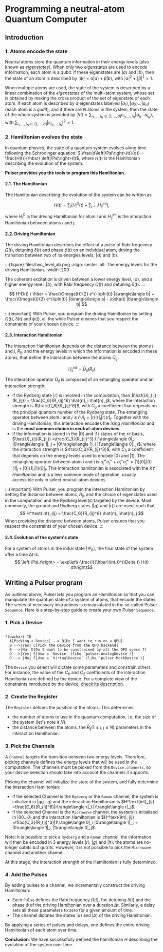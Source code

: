 # Programming a neutral-atom Quantum Computer

## Introduction

### 1. Atoms encode the state

Neutral atoms store the quantum information in their energy levels (also known as [_eigenstates_](./conventions.md#Bases)). When only two eigenstates are used to encode information, each atom is a qubit. If these eigenstates are $\left|a\right>$ and $\left|b\right>$, then the state of an atom is described by $\left|\psi\right> = \alpha \left|a\right> + \beta \left|b\right>$, with $|\alpha|^2 + |\beta|^2 = 1$.

When multiple atoms are used, the state of the system is described by a linear combination of the _eigenstates_ of the multi-atom system, whose set is obtained by making the cross product of the set of eigenstate of each atom. If each atom is described by $d$ eigenstates labelled ${\left|a_1\right>, \left|a_2\right>...\left|a_d\right>}$ (each atom is a _qudit_), and if there are $N$ atoms in the system, then the state of the whole system is provided by $\left|\Psi\right> = \sum_{i_1, ..., i_N \in [1, ..., d]} c_{i_1, ..., i_N} \left|a_{i_1}...a_{i_N}\right>$, with $\sum_{i_1, ..., i_N \in [1, ..., d]} |c_{i_1, ..., i_N}|^2 = 1$.

### 2. Hamiltonian evolves the state

In quantum physics, the state of a quantum system evolves along time following the Schrödinger equation: $i\frac{d\left|\Psi\right>(t)}{dt} = \frac{H(t)}{\hbar} \left|\Psi\right>(t)$, where $H(t)$ is the Hamiltonian describing the evolution of the system. 

**Pulser provides you the tools to program this Hamiltonian**. 

#### 2.1. The Hamiltonian

The Hamiltonian describing the evolution of the system can be written as

$$
H(t) = \sum_i \left (H^D_i(t) + \sum_{j<i}H^\text{int}_{ij} \right),
$$

where $H^D_i$ is the driving Hamiltonian for atom $i$ and
$H^\text{int}_{ij}$ is the interaction Hamiltonian between atoms $i$
and $j$.

#### 2.2. Driving Hamiltonian

The driving Hamiltonian describes the effect of a pulse of Rabi frequency $\Omega(t)$, detuning $\delta(t)$ and phase $\phi(t)$ on an individual atom, driving the transition
between two of its energies levels, $|a\rangle$ and $|b\rangle$.

:::{figure} files/two_level_ab.png
:align: center
:alt: The energy levels for the driving Hamiltonian.
:width: 200

The coherent excitation is driven between a lower energy level, $|a\rangle$, and a higher energy level,
$|b\rangle$, with Rabi frequency $\Omega(t)$ and detuning $\delta(t)$.
:::

$$
H^D(t) / \hbar = \frac{\Omega(t)}{2} e^{-i\phi(t)} |a\rangle\langle b| + \frac{\Omega(t)}{2} e^{i\phi(t)} |b\rangle\langle a| - \delta(t) |b\rangle\langle b|
$$

:::{important}
With Pulser, you program the driving Hamiltonian by setting $\Omega(t)$, $\delta(t)$ and $\phi(t)$, all the while Pulser ensures that you respect the constraints of your chosen device.
:::

#### 2.3. Interaction Hamiltonian


The interaction Hamiltonian depends on the distance between the atoms $i$ and $j$, $R_{ij}$, and the energy levels in which the information is encoded in these atoms, that define the interaction between the atoms $\hat{U}_{ij}$

$$
H^\text{int}_{ij} = \hat{U}_{ij}(R_{ij})
$$

The interaction operator $\hat{U}_{ij}$ is composed of an entangling operator and an interaction strength:
- If the Rydberg state $\left|r\right>$ is involved in the computation, then $\hat{U}_{ij}(R_{ij}) = \frac{C_6}{R_{ij}^6} \hat{n}_i \hat{n}_j$, where the interaction strength is $\frac{C_6}{R_{ij}^6}$, with $C_6$ a coefficient that depends on the principal quantum number of the Rydberg state. The entangling operator between atom $i$ and $j$ is $\hat{n}_i\hat{n}_j = |r\rangle\langle r|_i |r\rangle\langle r|_j$. Together with the driving Hamiltonian, this interaction encodes the _Ising Hamiltonian_ and is the **most common choice in neutral-atom devices.**
- If the information is stored in the $\left|0\right>$ and $\left|1\right>$ states of the `XY` basis, $\hat{U}_{ij}(R_{ij}) =\frac{C_3}{R_{ij}^3} (|1\rangle\langle 0|_i |0\rangle\langle 1|_j + |0\rangle\langle 1|_i |1\rangle\langle 0|_j)$, where the interaction strength is $\frac{C_3}{R_{ij}^3}$, with $C_3$ a coefficient that depends on the energy levels used to encode $\left|0\right>$ and $\left|1\right>$. The entangling operator between atom $i$ and $j$ is $\hat{\sigma}_i^{+}\hat{\sigma}_j^{-} + \hat{\sigma}_i^{-}\hat{\sigma}_j^{+} = |1\rangle\langle 0|_i |0\rangle\langle 1|_j + |0\rangle\langle 1|_i |1\rangle\langle 0|_j$. This interaction hamiltonian is associated with the _XY Hamiltonian_ and is a less common mode of operation, usually accessible only in select neutral-atom devices.

:::{important}
With Pulser, you program the interaction Hamiltonian by setting the distance between atoms, $R_{ij}$, and the choice of eigenstates used in the computation and the Rydberg level(s) targeted by the device. Most commonly, the ground and Rydberg states ($\left|g\right>$ and $\left|r\right>$) are used, such that
$$
H^\text{int}_{ij} = \frac{C_6}{R_{ij}^6} \hat{n}_i\hat{n}_j
$$
When providing the distance between atoms, Pulser ensures that you respect the constraints of your chosen device.
:::

#### 2.4. Evolution of the system's state

For a system of atoms in the initial state $\left|\Psi_0\right>$, the final state of the system after a time $\Delta t$ is:
$$ \left|\Psi_f\right> = \exp\left(-\frac{i}{\hbar}\int_0^{\Delta t} H(t) dt\right)$$

## Writing a Pulser program

As outlined above, Pulser lets you program an Hamiltonian so that you can manipulate the quantum state of a system of atoms, that encode the states. The series of necessary instructions is encapsulated in the so-called Pulser `Sequence`. Here is a step-by-step guide to create your own Pulser `Sequence`.

### 1. Pick a Device

```{mermaid}

flowchart TB
  A[Picking a Device] --> B{Do I want to run on a QPU}
  B -->|Yes| C[Pick the Device from the QPU backend]
  B -->|No| D[Do I want to be constrained by all the QPU specs ?]
  D -->|Yes| E[Use a `Device` (like `pulser.AnalogDevice`)]
  D --> |No| F[Use a `VirtualDevice` (like `pulser.MockDevice`)]

```

The `Device` you select will dictate some parameters and constrain others. For instance, the value of the $C_6$ and $C_3$ coefficients of the interaction Hamiltonian are defined by the device. For a complete view of the constraints introduced by the device, [check its description](./apidoc/core.rst#structure-of-a-device).

### 2. Create the Register

The `Register` defines the position of the atoms. This determines:

- the number of atoms to use in the quantum computation, i.e, the size of the system (let's note it $N$).
- the distance between the atoms, the $R_{ij} (1\le i, j\le N)$ parameters in the interaction Hamiltonian.

### 3. Pick the Channels

A `Channel` targets the transition between two energy levels. Therefore, picking channels defines the energy levels that will be used in the computation. The channels must be picked from the `Device.channels`, so your device selection should take into account the channels it supports.

Picking the channel will initialize the state of the system, and fully determine the interaction Hamiltonian:
- If the selected Channel is the `Rydberg` or the `Raman` channel, the system is initialized in $\left|gg...g\right>$ and the interaction Hamiltonian is $H^\text{int}_{ij} =\frac{C_6}{R_{ij}^6}|r\rangle\langle r|_i |r\rangle\langle r|_j$.
- If the selected Channel is the `Microwave` channel, the system is initialized in $\left|00...0\right>$ and the interaction Hamiltonian is $H^\text{int}_{ij} =\frac{C_3}{R_{ij}^3}|1\rangle\langle 0|_i |0\rangle\langle 1|_j + |0\rangle\langle 1|_i |1\rangle\langle 0|_j$.

Note: It is possible to pick a `Rydberg` and a `Raman` channel, the information will then be encoded in 3 energy levels $\left|r\right>$, $\left|g\right>$ and $\left|h\right>$: the atoms are no-longer qubits but qutrits. However, it is not possible to pick the `Microwave` channel and another channel.

At this stage, the interaction strength of the Hamiltonian is fully determined.

### 4. Add the Pulses

By adding pulses to a channel, we incrementally construct the driving Hamiltonian:
- Each `Pulse` defines the Rabi frequency $\Omega(t)$, the detuning $\delta(t)$ and the phase $\phi$ of the driving Hamiltonian over a duration $\Delta t$. Similarly, a delay sets all these parameters to zero for a given amount of time.
- The channel dictates the states $\left|a\right>$ and $\left|b\right>$ of the driving Hamiltonian.

By applying a series of pulses and delays, one defines the entire driving Hamiltonian of each atom over time.

**Conclusion**: We have successfully defined the hamiltonian $H$ describing the evolution of the system over time.